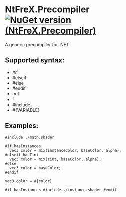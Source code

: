 # NtFreX.Precompiler [![NuGet version (NtFreX.Precompiler)](https://img.shields.io/nuget/v/NtFreX.Precompiler.svg)](https://www.nuget.org/packages/NtFreX.Precompiler/)

A generic precompiler for .NET

## Supported syntax:
 - #if
 - #elseif
 - #else
 - #endif
 - not
 - !
 - #include
 - #{VARIABLE}

## Examples:

```
#include ./math.shader
```

```
#if hasInstances
  vec3 color = mix(instanceColor, baseColor, alpha);
#elseif hasTint
  vec3 color = mix(tint, baseColor, alpha);
#else
  vec3 color = baseColor;
#endif
```

```
vec3 color = #{color}
```

```
#if hasInstances #include ./instance.shader #endif
```
